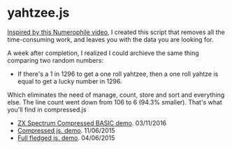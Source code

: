 # yahtzee.js
[Inspired by this Numerophile video](https://www.youtube.com/watch?v=fiTwar7mFws "Youtube link"), I created this script that removes all the time-consuming work, and leaves you with the data you are looking for.

A week after completion, I realized I could archieve the same thing comparing two random numbers:
- If there's a 1 in 1296 to get a one roll yahtzee, then a one roll yahtze is equal to get a lucky number in 1296.

Which eliminates the need of manage, count, store and sort and everything else.
The line count went down from 106 to 6 (94.3% smaller). That's what you'll find in compressed.js

- [ZX Spectrum Compressed BASIC demo](https://www.youtube.com/watch?v=vba4_Cc9QYI "Compressed BASIC"). 03/11/2016
- [Compressed js. demo](https://repl.it/@OOQQ/max-compressed-yahtzee-solver "Compressed .js"). 11/06/2015
- [Full fledged js. demo](https://repl.it/@OOQQ/fully-fledged-yahtzee-solver "Expanded .js"). 04/06/2015
